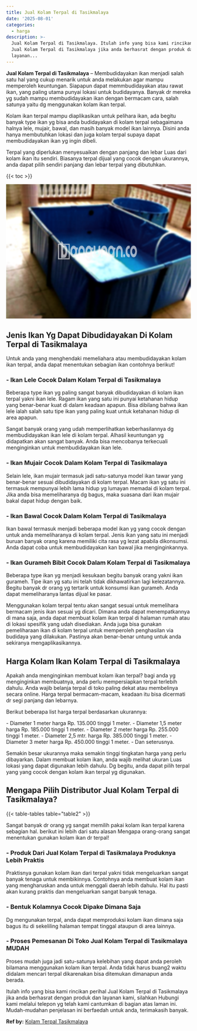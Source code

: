 ```yaml
---
title: Jual Kolam Terpal di Tasikmalaya
date: '2025-08-01'
categories:
  - harga
description: >-
  Jual Kolam Terpal di Tasikmalaya. Itulah info yang bisa kami rincikan perihal
  Jual Kolam Terpal di Tasikmalaya jika anda berhasrat dengan produk dan
  layanan...
---
```


**Jual Kolam Terpal di Tasikmalaya** – Membudidayakan ikan menjadi salah satu hal yang cukup menarik untuk anda melakukan agar mampu memperoleh keuntungan. Siapapun dapat memmbudidayakan atau rawat ikan, yang paling utama punyai lokasi untuk budidayanya. Banyak dr mereka yg sudah mampu membudidayakan ikan dengan bermacam cara, salah satunya yaitu dg menggunakan kolam ikan terpal.

Kolam ikan terpal mampu diaplikasikan untuk pelihara ikan, ada begitu banyak type ikan yg bisa anda budidayakan di kolam terpal sebagaimana halnya lele, mujair, bawal, dan masih banyak model ikan lainnya. Disini anda hanya membutuhkan lokasi dan juga kolam terpal supaya dapat membudidayakan ikan yg ingin dibeli.

Terpal yang diperlukan menyesuaikan dengan panjang dan lebar Luas dari kolam ikan itu sendiri. Biasanya terpal dijual yang cocok dengan ukurannya, anda dapat pilih sendiri panjang dan lebar terpal yang dibutuhkan.

{{< toc >}}

![Jual Kolam Terpal di Tasikmalaya](/images/jual-kolam-terpal-22.png)

## Jenis Ikan Yg Dapat Dibudidayakan Di Kolam Terpal di Tasikmalaya

Untuk anda yang menghendaki memeliahara atau membudidayakan kolam ikan terpal, anda dapat menentukan sebagian ikan contohnya berikut!

### \- Ikan Lele Cocok Dalam Kolam Terpal di Tasikmalaya

Beberapa type ikan yg paling sangat banyak dibudidayakan di kolam ikan terpal yakni ikan lele. Ragam ikan yang satu ini punyai ketahanan hidup yang benar-benar kuat di dalam keadaan apapun. Bisa dibilang bahwa ikan lele ialah salah satu tipe ikan yang paling kuat untuk ketahanan hidup di area apapun.

Sangat banyak orang yang udah memperlihatkan keberhasilannya dg membudidayakan ikan lele di kolam terpal. Alhasil keuntungan yg didapatkan akan sangat banyak. Anda bisa mencobanya terkecuali menginginkan untuk membudidayakan ikan lele.

### \- Ikan Mujair Cocok Dalam Kolam Terpal di Tasikmalaya

Selain lele, ikan mujair termasuk jadi satu-satunya model ikan tawar yang benar-benar sesuai dibudidayakan di kolam terpal. Macam ikan yg satu ini termasuk mempunyai lebih lama hidup yg lumayan memadai di kolam terpal. Jika anda bisa memeliharanya dg bagus, maka suasana dari ikan mujair bakal dapat hidup dengan baik.

### \- Ikan Bawal Cocok Dalam Kolam Terpal di Tasikmalaya

Ikan bawal termasuk menjadi beberapa model ikan yg yang cocok dengan untuk anda memeliharanya di kolam terpal. Jenis ikan yang satu ini menjadi buruan banyak orang karena memiliki cita rasa yg lezat apabila dikonsumsi. Anda dapat coba untuk membudidayakan kan bawal jika menginginkannya.

### \- Ikan Gurameh Bibit Cocok Dalam Kolam Terpal di Tasikmalaya

Beberapa type ikan yg menjadi kesukaan begitu banyak orang yakni ikan gurameh. Tipe ikan yg satu ini telah tidak dikhawatirkan lagi kelezatannya. Begitu banyak dr orang yg tertarik untuk konsumsi ikan gurameh. Anda dapat memeliharanya lantas dijual ke pasar.

Menggunakan kolam terpal tentu akan sangat sesuai untuk memelihara bermacam jenis ikan sesuai yg dicari. Dimana anda dapat menempatkannya di mana saja, anda dapat membuat kolam ikan terpal di halaman rumah atau di lokasi spesifik yang udah disediakan. Anda juga bisa gunakan pemeliharaan ikan di kolam terpal untuk memperoleh penghasilan via budidaya yang dilakukan. Pastinya akan benar-benar untung untuk anda sekiranya mengaplikasikannya.

## Harga Kolam Ikan Kolam Terpal di Tasikmalaya

Apakah anda menginginkan membuat kolam ikan terpal? bagi anda yg menginginkan membuatnya, anda perlu mempersiapkan terpal terlebih dahulu. Anda wajib belanja terpal di toko paling dekat atau membelinya secara online. Harga terpal bermacam-macam, keadaan itu bisa dicermati dr segi panjang dan lebarnya.

Berikut beberapa list harga terpal berdasarkan ukurannya:

\- Diameter 1 meter harga Rp. 135.000 tinggi 1 meter. - Diameter 1,5 meter harga Rp. 185.000 tinggi 1 meter. - Diameter 2 meter harga Rp. 255.000 tinggi 1 meter. - Diameter 2,5 mtr. harga Rp. 385.000 tinggi 1 meter. - Diameter 3 meter harga Rp. 450.000 tinggi 1 meter. - Dan seterusnya.

Semakin besar ukurannya maka semakin tinggi tingkatan harga yang perlu dibayarkan. Dalam membuat kolam ikan, anda wajib melihat ukuran Luas lokasi yang dapat digunakan lebih dahulu. Dg begitu, anda dapat pilih terpal yang yang cocok dengan kolam ikan terpal yg digunakan.

## Mengapa Pilih Distributor Jual Kolam Terpal di Tasikmalaya?

{{< table-tables table="table2" >}}

Sangat banyak dr orang yg sangat memilih pakai kolam ikan terpal karena sebagian hal. berikut ini lebih dari satu alasan Mengapa orang-orang sangat menentukan gunakan kolam ikan dr terpal!

### \- Produk Dari Jual Kolam Terpal di Tasikmalaya Produknya Lebih Praktis

Praktisnya gunakan kolam ikan dari terpal yakni tidak mengeluarkan sangat banyak tenaga untuk membikinnya. Contohnya anda membuat kolam ikan yang mengharuskan anda untuk menggali daerah lebih dahulu. Hal itu pasti akan kurang praktis dan mengeluarkan sangat banyak tenaga.

### \- Bentuk Kolamnya Cocok Dipake Dimana Saja

Dg mengunakan terpal, anda dapat memproduksi kolam ikan dimana saja bagus itu di sekeliling halaman tempat tinggal ataupun di area lainnya.

### \- Proses Pemesanan Di Toko Jual Kolam Terpal di Tasikmalaya MUDAH

Proses mudah juga jadi satu-satunya kelebihan yang dapat anda peroleh bilamana menggunakan kolam ikan terpal. Anda tidak harus buang2 waktu didalam mencari terpal dikarenakan bisa ditemukan dimanapun anda berada.

Itulah info yang bisa kami rincikan perihal Jual Kolam Terpal di Tasikmalaya jika anda berhasrat dengan produk dan layanan kami, silahkan Hubungi kami melalui telepon yg telah kami cantumkan di bagian atas laman ini. Mudah-mudahan penjelasan ini berfaedah untuk anda, terimakasih banyak.

**Ref by:** [Kolam Terpal Tasikmalaya](https://id.wikipedia.org/wiki/Kolam)
